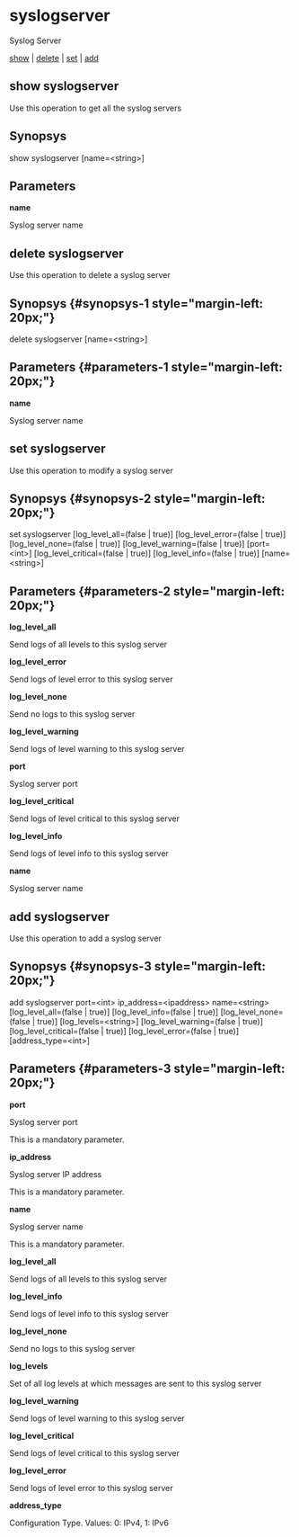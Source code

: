 # syslogserver

Syslog Server

[show](#show%20syslogserver) | [delete](#delete%20syslogserver) | [set](#set%20syslogserver) | [add](#add%20syslogserver)

## show syslogserver

Use this operation to get all the syslog servers

## Synopsys 

show syslogserver \[name=&lt;string&gt;\]

## Parameters 

**name**

Syslog server name

## delete syslogserver

Use this operation to delete a syslog server

## Synopsys {#synopsys-1 style="margin-left: 20px;"}

delete syslogserver \[name=&lt;string&gt;\]

## Parameters {#parameters-1 style="margin-left: 20px;"}

**name**

Syslog server name

## set syslogserver

Use this operation to modify a syslog server

## Synopsys {#synopsys-2 style="margin-left: 20px;"}

set syslogserver \[log\_level\_all=(false | true)\] \[log\_level\_error=(false | true)\] \[log\_level\_none=(false | true)\] \[log\_level\_warning=(false | true)\] \[port=&lt;int&gt;\] \[log\_level\_critical=(false | true)\] \[log\_level\_info=(false | true)\] \[name=&lt;string&gt;\]

## Parameters {#parameters-2 style="margin-left: 20px;"}

**log\_level\_all**

Send logs of all levels to this syslog server

**log\_level\_error**

Send logs of level error to this syslog server

**log\_level\_none**

Send no logs to this syslog server

**log\_level\_warning**

Send logs of level warning to this syslog server

**port**

Syslog server port

**log\_level\_critical**

Send logs of level critical to this syslog server

**log\_level\_info**

Send logs of level info to this syslog server

**name**

Syslog server name

## add syslogserver

Use this operation to add a syslog server

## Synopsys {#synopsys-3 style="margin-left: 20px;"}

add syslogserver port=&lt;int&gt; ip\_address=&lt;ipaddress&gt; name=&lt;string&gt; \[log\_level\_all=(false | true)\] \[log\_level\_info=(false | true)\] \[log\_level\_none=(false | true)\] \[log\_levels=&lt;string&gt;\] \[log\_level\_warning=(false | true)\] \[log\_level\_critical=(false | true)\] \[log\_level\_error=(false | true)\] \[address\_type=&lt;int&gt;\]

## Parameters {#parameters-3 style="margin-left: 20px;"}

**port**

Syslog server port

This is a mandatory parameter.

**ip\_address**

Syslog server IP address

This is a mandatory parameter.

**name**

Syslog server name

This is a mandatory parameter.

**log\_level\_all**

Send logs of all levels to this syslog server

**log\_level\_info**

Send logs of level info to this syslog server

**log\_level\_none**

Send no logs to this syslog server

**log\_levels**

Set of all log levels at which messages are sent to this syslog server

**log\_level\_warning**

Send logs of level warning to this syslog server

**log\_level\_critical**

Send logs of level critical to this syslog server

**log\_level\_error**

Send logs of level error to this syslog server

**address\_type**

Configuration Type. Values: 0: IPv4, 1: IPv6
